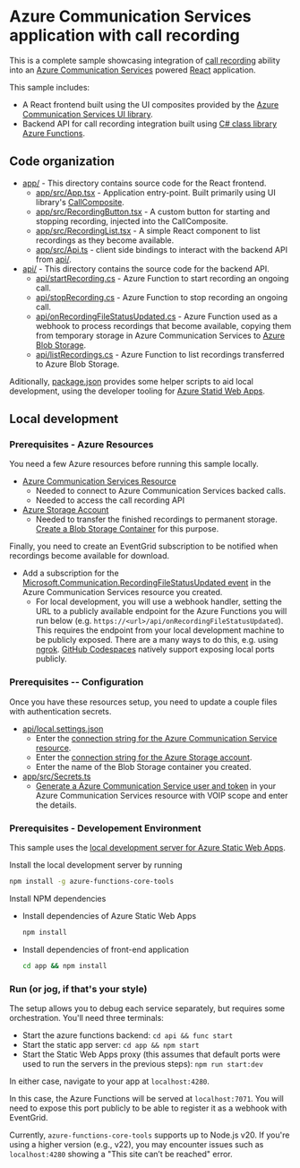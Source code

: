 # Azure Communication Services application with call recording

This is a complete sample showcasing integration of [call recording][call-recording-quickstart] ability
into an [Azure Communication Services][docs-root] powered [React] application.

This sample includes:

* A React frontend built using the UI composites provided by the [Azure Communication Services UI library][docs-ui-library].
* Backend API for call recording integration built using [C# class library Azure Functions][dotnet-azure-functions].

[call-recording-quickstart]: https://docs.microsoft.com/en-us/azure/communication-services/quickstarts/voice-video-calling/call-recording-sample?pivots=programming-language-csharp
[docs-root]: https://docs.microsoft.com/en-us/azure/communication-services/
[docs-ui-library]: https://azure.github.io/communication-ui-library/
[dotnet-azure-functions]: https://docs.microsoft.com/en-us/azure/azure-functions/functions-dotnet-class-library
[React]: https://reactjs.org/

## Code organization

* [app/](./app) - This directory contains source code for the React frontend.
  * [app/src/App.tsx](./app/src/App.tsx) - Application entry-point. Built primarily using UI library's [CallComposite](https://azure.github.io/communication-ui-library/?path=/docs/composites-call-basicexample--basic-example).
  * [app/src/RecordingButton.tsx](./app/src/RecordingButton.tsx) - A custom button for starting and stopping recording, injected into the CallComposite.
  * [app/src/RecordingList.tsx](./app/src/RecordingList.tsx) - A simple React component to list recordings as they become available.
  * [app/src/Api.ts](./app/src/Api.ts) - client side bindings to interact with the backend API from [api/](./api).
* [api/](./api) - This directory contains the source code for the backend API.
  * [api/startRecording.cs](./api/startRecording.cs) - Azure Function to start recording an ongoing call.
  * [api/stopRecording.cs](./api/stopRecording.cs) - Azure Function to stop recording an ongoing call.
  * [api/onRecordingFileStatusUpdated.cs](./api/onRecordingFileStatusUpdated.cs) - Azure Function used as a webhook to process recordings that become available, copying them from temporary storage in Azure Communication Services to [Azure Blob Storage](https://docs.microsoft.com/en-us/azure/storage/blobs/).
  * [api/listRecordings.cs](./api/listRecordings) - Azure Function to list recordings transferred to Azure Blob Storage.

Aditionally, [package.json](./package.json) provides some helper scripts to aid local development, using the developer tooling for [Azure Statid Web Apps](https://docs.microsoft.com/en-us/azure/static-web-apps/).

## Local development

### Prerequisites - Azure Resources

You need a few Azure resources before running this sample locally.

* [Azure Communication Services Resource](https://docs.microsoft.com/en-us/azure/communication-services/quickstarts/create-communication-resource)
  * Needed to connect to Azure Communication Services backed calls.
  * Needed to access the call recording API
* [Azure Storage Account](https://docs.microsoft.com/en-us/azure/storage/common/storage-account-overview)
  * Needed to transfer the finished recordings to permanent storage. [Create a Blob Storage Container](https://docs.microsoft.com/en-us/azure/storage/blobs/blob-containers-cli) for this purpose.

Finally, you need to create an EventGrid subscription to be notified when recordings become available for download.

* Add a subscription for the [Microsoft.Communication.RecordingFileStatusUpdated event](https://docs.microsoft.com/en-us/azure/event-grid/communication-services-voice-video-events) in the Azure Communication Services resource you created.
  * For local development, you will use a webhook handler, setting the URL to a publicly available endpoint for the Azure Functions you will run below (e.g. `https://<url>/api/onRecordingFileStatusUpdated`). This requires the endpoint from your local development machine to be publicly exposed. There are a many ways to do this, e.g. using [ngrok](https://ngrok.com/). [GitHub Codespaces](https://github.com/features/codespaces) natively support exposing local ports publicly.

### Prerequisites -- Configuration

Once you have these resources setup, you need to update a couple files with authentication secrets.

* [api/local.settings.json](./api/local.settings.json)
  * Enter the [connection string for the Azure Communication Service resource](https://docs.microsoft.com/en-us/azure/communication-services/quickstarts/create-communication-resource?tabs=windows&pivots=platform-azp#access-your-connection-strings-and-service-endpoints).
  * Enter the [connection string for the Azure Storage account](https://docs.microsoft.com/en-us/azure/storage/common/storage-configure-connection-string).
  * Enter the name of the Blob Storage container you created.
* [app/src/Secrets.ts](./app/src/Secrets.ts)
  * [Generate a Azure Communication Service user and token](https://docs.microsoft.com/en-us/azure/communication-services/quickstarts/identity/quick-create-identity) in your Azure Communication Services resource with VOIP scope and enter the details.

### Prerequisites - Developement Environment

This sample uses the [local development server for Azure Static Web Apps](https://docs.microsoft.com/en-us/azure/static-web-apps/local-development).

Install the local development server by running

```sh
npm install -g azure-functions-core-tools
```

Install NPM dependencies

* Install dependencies of Azure Static Web Apps

  ```sh
  npm install
  ```

* Install dependencies of front-end application

  ```sh
  cd app && npm install
  ```

### Run (or jog, if that's your style)

The setup allows you to debug each service separately, but requires some orchestration. You'll need three terminals:

* Start the azure functions backend:
  `cd api && func start`
* Start the static app server:
  `cd app && npm start`
* Start the Static Web Apps proxy (this assumes that default ports were used to run the servers in the previous steps):
  `npm run start:dev`

In either case, navigate to your app at `localhost:4280`.

In this case, the Azure Functions will be served at `localhost:7071`. You will need to expose this port publicly to be able to register it as a webhook with EventGrid.

Currently, `azure-functions-core-tools` supports up to Node.js v20. If you're using a higher version (e.g., v22), you may encounter issues such as `localhost:4280` showing a "This site can’t be reached" error.
